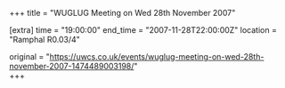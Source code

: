 +++
title = "WUGLUG Meeting on Wed 28th November 2007"

[extra]
time = "19:00:00"
end_time = "2007-11-28T22:00:00Z"
location = "Ramphal R0.03/4"

original = "https://uwcs.co.uk/events/wuglug-meeting-on-wed-28th-november-2007-1474489003198/"    
+++



